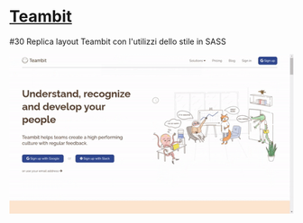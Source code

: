 <h1><a href="https://teambit.netlify.app/">Teambit</a></h1>
<p> #30 Replica layout Teambit con l'utilizzi dello stile in SASS </p>
<img src="https://github.com/p-suero/node-sass-teambit/blob/master/imgreadme/ezgif-2-5f40d485b827.gif" alt="">
